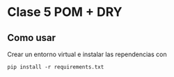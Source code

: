 # Clase 5 POM + DRY

## Como usar
Crear un entorno virtual e instalar las rependencias con
```
pip install -r requirements.txt
```